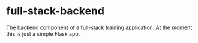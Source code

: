 # full-stack-backend
The backend component of a full-stack training application. At the moment this is just a simple Flask app.
